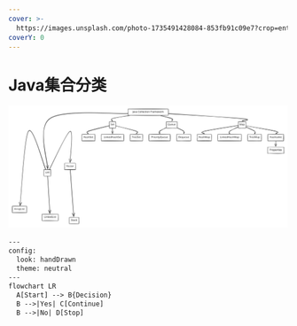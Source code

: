 ```yaml
---
cover: >-
  https://images.unsplash.com/photo-1735491428084-853fb91c09e7?crop=entropy&cs=srgb&fm=jpg&ixid=M3wxOTcwMjR8MHwxfHJhbmRvbXx8fHx8fHx8fDE3Mzg0MjU4NDF8&ixlib=rb-4.0.3&q=85
coverY: 0
---
```


# Java集合分类

<img src="../../.gitbook/assets/file.excalidraw.svg" alt="" class="gitbook-drawing">

```mermaid
---
config:
  look: handDrawn
  theme: neutral
---
flowchart LR
  A[Start] --> B{Decision}
  B -->|Yes| C[Continue]
  B -->|No| D[Stop]

```

